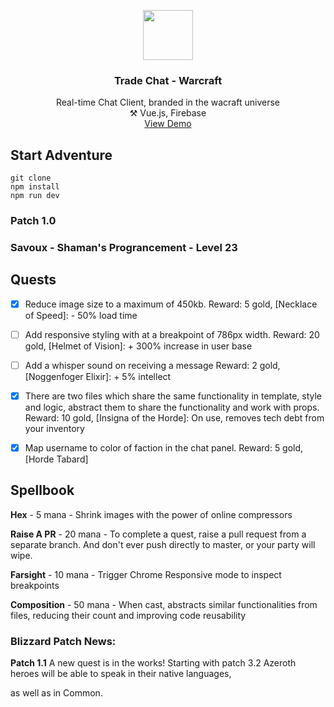 <p align="center">
    <img src="src/assets/images/warcraftlogo.png" width="80" height="80">
</p>
<h3 align="center">Trade Chat - Warcraft</h3>
<p align="center">
    Real-time Chat Client, branded in the wacraft universe 
    <br />
    ⚒️ Vue.js, Firebase
    <br />
    <a href="https://wow-chat-88f4c.web.app/">View Demo</a>
</p>

## Start Adventure

```
git clone
npm install
npm run dev
```


### Patch 1.0
### Savoux - Shaman's Prograncement - Level 23

## Quests

 - [x] Reduce image size to a maximum of 450kb.
Reward: 5 gold, [Necklace of Speed]: - 50% load time

- [ ] Add responsive styling with at a breakpoint of 786px width.
Reward: 20 gold, [Helmet of Vision]: + 300% increase in user base

-  [ ] Add a whisper sound on receiving a message
Reward: 2 gold, [Noggenfoger Elixir]: + 5% intellect

- [x] There are two files which share the same functionality in template, style and logic, abstract them to share the functionality and work with props.
Reward: 10 gold, [Insigna of the Horde]: On use, removes tech debt from your inventory

- [x] Map username to color of faction in the chat panel.
Reward: 5 gold, [Horde Tabard]

  

## Spellbook
**Hex** - 5 mana - Shrink images with the power of online compressors

**Raise A PR** - 20 mana - To complete a quest, raise a pull request from a separate branch. And don't ever push directly to master, or your party will wipe.

**Farsight** - 10 mana - Trigger Chrome Responsive mode to inspect breakpoints

**Composition** - 50 mana - When cast, abstracts similar functionalities from files, reducing their count and improving code reusability

### Blizzard Patch News:

**Patch 1.1**
A new quest is in the works! Starting with patch 3.2 Azeroth heroes will be able to speak in their native languages,

as well as in Common.
